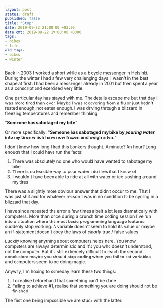 ```yaml
---
layout: post
status: draft
published: false
title: "Stop"
date: 2019-09-22 21:00:00 +02:00
date_gmt: 2019-09-22 19:00:00 +0000
tags:
- bikes
- life
old_tags:
- bikes
- winter
---
```


Back in 2003 I worked a short while as a bicycle messenger in Helsinki. During
the winter I had a few very challenging days. I wasn't in the best shape at
first: I had been a messenger already in 2001 but then spent a year as a
conscript and exercised very little.

One particular day has stayed with me. The details escape me but that day I
was more tired than ever. Maybe I was recovering from a flu or just hadn't
rested enough, not eaten enough. I was driving through a blizzard in freezing
temperatures and remember thinking:

"**Someone has sabotaged my bike**"

Or more specifically: "**Someone has sabotaged my bike by *pouring water* into
my tires which have now frozen and weigh a ton.**"

I don't know how long I had this bonkers thought. A minute? An hour? 
Long enough that I could have run the facts: 

1. There was absolutely no one who would have wanted to sabotage my bike
2. There is no feasible way to pour water into tires that I know of
3. I wouldn't have been able to ride at all with water or ice sloshing around my tires

There was a slightly more obvious answer that didn't occur to me. That I was just
shit and for whatever reason I was in no condition to be cycling in a blizzard
that day.

I have since repeated the error a few times albeit a lot less dramatically
with computers. More than once during a crunch time coding session I've run
into a situation where the most basic programming language features suddenly
stop working. A variable doesn't seem to hold its value or maybe an
if-statement doesn't obey the laws of *clearly* true / false values.

Luckily knowing anything about computers helps here. You know computers are
always deterministic and it's you who doesn't understand, not the computer.
But it's still extremely difficult to reach the second conclusion: maybe you
should stop coding when you fail to set variables and computers seem to be
doing magic.

Anyway, I'm hoping to someday learn these two things:
1. To realise beforehand that something can't be done 
2. Failing to achieve #1, realise that something you are doing should not be finished

The first one being impossible we are stuck with the latter. 